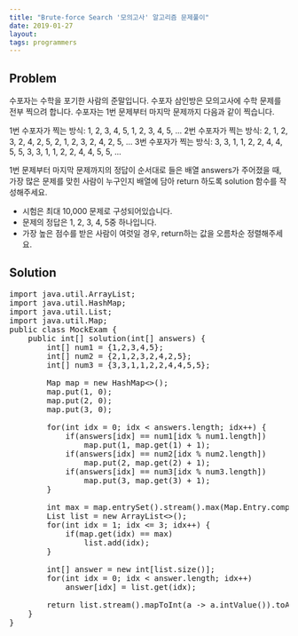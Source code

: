 ```yaml
---
title: "Brute-force Search '모의고사' 알고리즘 문제풀이"
date: 2019-01-27
layout:
tags: programmers
---
```


## Problem
수포자는 수학을 포기한 사람의 준말입니다. 수포자 삼인방은 모의고사에 수학 문제를 전부 찍으려 합니다. 수포자는 1번 문제부터 마지막 문제까지 다음과 같이 찍습니다.

1번 수포자가 찍는 방식: 1, 2, 3, 4, 5, 1, 2, 3, 4, 5, ...
2번 수포자가 찍는 방식: 2, 1, 2, 3, 2, 4, 2, 5, 2, 1, 2, 3, 2, 4, 2, 5, ...
3번 수포자가 찍는 방식: 3, 3, 1, 1, 2, 2, 4, 4, 5, 5, 3, 3, 1, 1, 2, 2, 4, 4, 5, 5, ...

1번 문제부터 마지막 문제까지의 정답이 순서대로 들은 배열 answers가 주어졌을 때, 가장 많은 문제를 맞힌 사람이 누구인지 배열에 담아 return 하도록 solution 함수를 작성해주세요.

- 시험은 최대 10,000 문제로 구성되어있습니다.
- 문제의 정답은 1, 2, 3, 4, 5중 하나입니다.
- 가장 높은 점수를 받은 사람이 여럿일 경우, return하는 값을 오름차순 정렬해주세요.

## Solution
<pre>
import java.util.ArrayList;
import java.util.HashMap;
import java.util.List;
import java.util.Map;
public class MockExam {
	public int[] solution(int[] answers) {      
        int[] num1 = {1,2,3,4,5};
        int[] num2 = {2,1,2,3,2,4,2,5};
        int[] num3 = {3,3,1,1,2,2,4,4,5,5};
        
        Map<Integer, Integer> map = new HashMap<>();
        map.put(1, 0);
        map.put(2, 0);
        map.put(3, 0);
        
        for(int idx = 0; idx < answers.length; idx++) {
        	if(answers[idx] == num1[idx % num1.length])
        		map.put(1, map.get(1) + 1);
        	if(answers[idx] == num2[idx % num2.length])
        		map.put(2, map.get(2) + 1);
        	if(answers[idx] == num3[idx % num3.length])
        		map.put(3, map.get(3) + 1);
        }       
        
        int max = map.entrySet().stream().max(Map.Entry.comparingByValue()).get().getValue();
        List<Integer> list = new ArrayList<>();
        for(int idx = 1; idx <= 3; idx++) {
        	if(map.get(idx) == max)
        		list.add(idx);
        }
        
        int[] answer = new int[list.size()];
        for(int idx = 0; idx < answer.length; idx++)
        	answer[idx] = list.get(idx);
        
        return list.stream().mapToInt(a -> a.intValue()).toArray();
    }
}    
